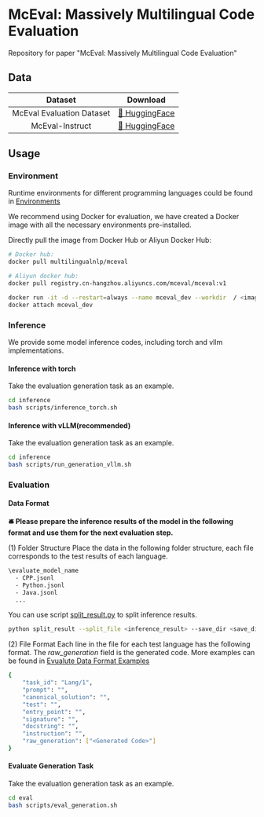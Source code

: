 
# McEval: Massively Multilingual Code Evaluation
Repository for paper "McEval: Massively Multilingual Code Evaluation"



## Data
<div align="center">

| **Dataset** |  **Download** |
| :------------: | :------------: |
| McEval Evaluation Dataset  | [🤗 HuggingFace](https://huggingface.co/datasets/Multilingual-Multimodal-NLP/McEval)   |
| McEval-Instruct  | [🤗 HuggingFace](https://huggingface.co/datasets/Multilingual-Multimodal-NLP/McEval-Instruct)    |

</div>


## Usage


### Environment

Runtime environments for different programming languages could be found in [Environments](asserts/eval_env.png)

We recommend using Docker for evaluation, we have created a Docker image with all the necessary environments pre-installed.

<!-- Docker images will be released soon. -->
Directly pull the image from Docker Hub or Aliyun Docker Hub:


```bash 
# Docker hub:
docker pull multilingualnlp/mceval

# Aliyun docker hub:
docker pull registry.cn-hangzhou.aliyuncs.com/mceval/mceval:v1

docker run -it -d --restart=always --name mceval_dev --workdir  / <image-name>  /bin/bash
docker attach mceval_dev
``` 

### Inference
We provide some model inference codes, including torch and vllm implementations.

#### Inference with torch 
Take the evaluation generation task as an example.
```bash
cd inference 
bash scripts/inference_torch.sh
```

#### Inference with vLLM(recommended)
Take the evaluation generation task as an example.
```bash
cd inference 
bash scripts/run_generation_vllm.sh
```

### Evaluation

#### Data Format 
**🛎️ Please prepare the inference results of the model in the following format and use them for the next evaluation step.**

(1) Folder Structure
Place the data in the following folder structure, each file corresponds to the test results of each language. 
```bash 
\evaluate_model_name 
  - CPP.jsonl
  - Python.jsonl
  - Java.jsonl
  ...
```
You can use script [split_result.py](inference/split_result.py) to split inference results. 
```bash 
python split_result --split_file <inference_result> --save_dir <save_dir>
```

(2) File Format 
Each line in the file for each test language has the following format.
The *raw_generation* field is the generated code.
More examples can be found in [Evualute Data Format Examples](examples/evaluate/)
```bash 
{
    "task_id": "Lang/1",
    "prompt": "",
    "canonical_solution": "",
    "test": "",
    "entry_point": "",
    "signature": "",
    "docstring": "",
    "instruction": "",
    "raw_generation": ["<Generated Code>"]
}
```


#### Evaluate Generation Task
Take the evaluation generation task as an example.
```bash
cd eval 
bash scripts/eval_generation.sh
```

<!-- ## Mcoder
We have open-sourced the code for [Mcoder](Mcoder/) training, including [CodeQwen1.5](https://github.com/QwenLM/CodeQwen1.5) and [DeepSeek-Coder](https://github.com/deepseek-ai/deepseek-coder) as base models.

We will make the model weights of Mcoder available for download soon. -->


<!-- ## More Examples
More examples could be found in [Examples](docs/Examples.md)

## License
This code repository is licensed under the [the MIT License](LICENSE-CODE). The use of McEval data is subject to the [CC-BY-SA-4.0](LICENSE-DATA). -->

<!-- ## Citation
If you find our work helpful, please use the following citations.
```bibtext
@article{mceval,
  title={McEval: Massively Multilingual Code Evaluation},
  author={Chai, Linzheng and Liu, Shukai and Yang, Jian and Yin, Yuwei and Jin, Ke and Liu, Jiaheng and Sun, Tao and Zhang, Ge and Ren, Changyu and Guo, Hongcheng and others},
  journal={arXiv e-prints},
  pages={arXiv--2406},
  year={2024}
}
``` -->


<!-- ## Contact  -->



